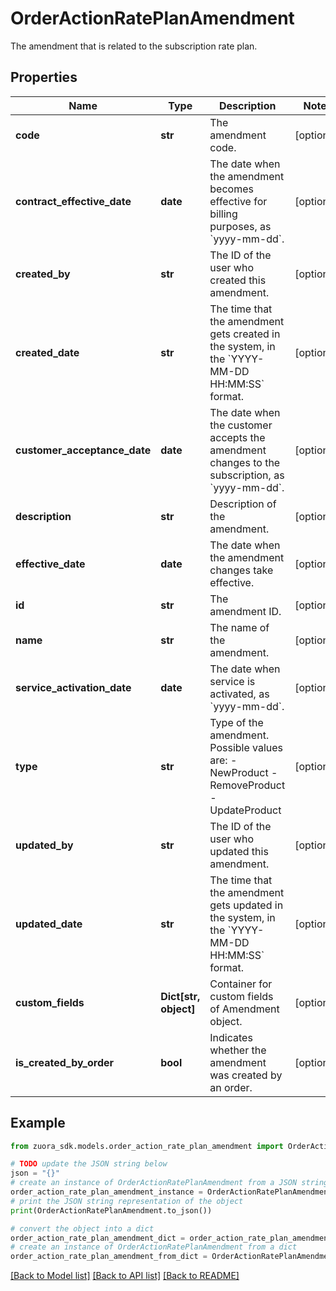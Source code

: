 # OrderActionRatePlanAmendment

The amendment that is related to the subscription rate plan. 

## Properties

Name | Type | Description | Notes
------------ | ------------- | ------------- | -------------
**code** | **str** | The amendment code.  | [optional] 
**contract_effective_date** | **date** | The date when the amendment becomes effective for billing purposes, as &#x60;yyyy-mm-dd&#x60;. | [optional] 
**created_by** | **str** | The ID of the user who created this amendment.  | [optional] 
**created_date** | **str** | The time that the amendment gets created in the system, in the &#x60;YYYY-MM-DD HH:MM:SS&#x60; format. | [optional] 
**customer_acceptance_date** | **date** | The date when the customer accepts the amendment changes to the subscription, as &#x60;yyyy-mm-dd&#x60;. | [optional] 
**description** | **str** | Description of the amendment.  | [optional] 
**effective_date** | **date** | The date when the amendment changes take effective.   | [optional] 
**id** | **str** | The amendment ID.  | [optional] 
**name** | **str** | The name of the amendment.  | [optional] 
**service_activation_date** | **date** | The date when service is activated, as &#x60;yyyy-mm-dd&#x60;.  | [optional] 
**type** | **str** | Type of the amendment. Possible values are:   - NewProduct - RemoveProduct - UpdateProduct  | [optional] 
**updated_by** | **str** | The ID of the user who updated this amendment. | [optional] 
**updated_date** | **str** | The time that the amendment gets updated in the system, in the &#x60;YYYY-MM-DD HH:MM:SS&#x60; format. | [optional] 
**custom_fields** | **Dict[str, object]** | Container for custom fields of Amendment object. | [optional] 
**is_created_by_order** | **bool** | Indicates whether the amendment was created by an order.  | [optional] 

## Example

```python
from zuora_sdk.models.order_action_rate_plan_amendment import OrderActionRatePlanAmendment

# TODO update the JSON string below
json = "{}"
# create an instance of OrderActionRatePlanAmendment from a JSON string
order_action_rate_plan_amendment_instance = OrderActionRatePlanAmendment.from_json(json)
# print the JSON string representation of the object
print(OrderActionRatePlanAmendment.to_json())

# convert the object into a dict
order_action_rate_plan_amendment_dict = order_action_rate_plan_amendment_instance.to_dict()
# create an instance of OrderActionRatePlanAmendment from a dict
order_action_rate_plan_amendment_from_dict = OrderActionRatePlanAmendment.from_dict(order_action_rate_plan_amendment_dict)
```
[[Back to Model list]](../README.md#documentation-for-models) [[Back to API list]](../README.md#documentation-for-api-endpoints) [[Back to README]](../README.md)


